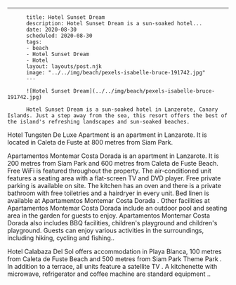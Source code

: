 ---
          title: Hotel Sunset Dream
          description: Hotel Sunset Dream is a sun-soaked hotel...
          date: 2020-08-30
          scheduled: 2020-08-30
          tags:
          - beach
          - Hotel Sunset Dream
          - Hotel
          layout: layouts/post.njk
          image: "../../img/beach/pexels-isabelle-bruce-191742.jpg"
          ---
          
          ![Hotel Sunset Dream](../../img/beach/pexels-isabelle-bruce-191742.jpg)
          
          Hotel Sunset Dream is a sun-soaked hotel in Lanzerote, Canary Islands. Just a step away from the sea, this resort offers the best of the island's refreshing landscapes and sun-soaked beaches.

Hotel Tungsten De Luxe Apartment is an apartment in Lanzarote. It is located in Caleta de Fuste at 800 metres from Siam Park.

Apartamentos Montemar Costa Dorada is an apartment in Lanzarote. It is 200 metres from Siam Park and 600 metres from Caleta de Fuste Beach. Free WiFi is featured throughout the property. The air-conditioned unit features a seating area with a flat-screen TV and DVD player. Free private parking is available on site. The kitchen has an oven and there is a private bathroom with free toiletries and a hairdryer in every unit. Bed linen is available at Apartamentos Montemar Costa Dorada . Other facilities at Apartamentos Montemar Costa Dorada include an outdoor pool and seating area in the garden for guests to enjoy. Apartamentos Montemar Costa Dorada also includes BBQ facilities, children's playground and children's playground. Guests can enjoy various activities in the surroundings, including hiking, cycling and fishing..

Hotel Calabaza Del Sol offers accommodation in Playa Blanca, 100 metres from Caleta de Fuste Beach and 500 metres from Siam Park Theme Park . In addition to a terrace, all units feature a satellite TV . A kitchenette with microwave, refrigerator and coffee machine are standard equipment ..